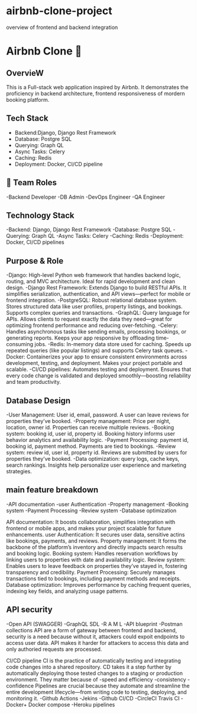 # airbnb-clone-project
overview of frontend and backend integration
# Airbnb Clone 🏡

## OvervieW
 This is a Full-stack web application inspired by Airbnb. It demonstrates the proficiency in backend architecture, frontend responsiveness of mordern booking platform.
 
## Tech Stack
- Backend:Django, Django Rest Framework
- Database: Postgre SQL
- Querying: Graph QL
- Async Tasks: Celery
- Caching: Redis
- Deployment: Docker, CI/CD pipeline

## 👥 Team Roles
-Backend Developer
-DB Admin
-DevOps Engineer
-QA Engineer

## Technology Stack
-Backend: Django, Django Rest Framework
-Database: Postgre SQL
-Querying: Graph QL
-Async Tasks: Celery
-Caching: Redis
-Deployment: Docker, CI/CD pipelines

## Purpose & Role
-Django: High-level Python web framework that handles backend logic, routing, and MVC architecture. Ideal for rapid development and clean design.
-Django Rest Framework: Extends Django to build RESTful APIs. It simplifies serialization, authentication, and API views—perfect for mobile or frontend integration.
-PostgreSQL: Robust relational database system. Stores structured data like user profiles, property listings, and bookings. Supports complex queries and transactions.
-GraphQL:	Query language for APIs. Allows clients to request exactly the data they need—great for optimizing frontend performance and reducing over-fetching.
-Celery: Handles asynchronous tasks like sending emails, processing bookings, or generating reports. Keeps your app responsive by offloading time-consuming jobs.
-Redis: In-memory data store used for caching. Speeds up repeated queries (like popular listings) and supports Celery task queues.
-Docker: Containerizes your app to ensure consistent environments across development, testing, and deployment. Makes your project portable and scalable.
-CI/CD pipelines: Automates testing and deployment. Ensures that every code change is validated and deployed smoothly—boosting reliability and team productivity.

## Database Design
-User Management: User id, email, password.
A user can leave reviews for properties they’ve booked.
-Property management: Price per night, location, owner id.
Properties can receive multiple reviews.
-Booking system: booking id, user id, property id.
Booking history informs user behavior analytics and availability logic.
-Payment Processing: payment id, booking id, payment method.
Payments are tied to bookings.
-Review system: review id, user id, property id.
Reviews are submitted by users for properties they’ve booked.
-Data optimization: query logs, cache keys, search rankings.
Insights help personalize user experience and marketing strategies.

## main feature breakdown 
-API documentation
-user Authentication
-Property management
-Booking system
-Payment Processing
-Review system 
-Database optimization

API documentation: It boosts collaboration, simplifies integration with frontend or mobile apps, and makes your project scalable for future enhancements.
user Authentication: It secures user data, sensitive actins like bookings, payments, and reviews.
Property management: It forms the backbone of the platform’s inventory and directly impacts search results and booking logic.
Booking system: Handles reservation workflows by linking users to properties with date and availability logic.
Review system: Enables users to leave feedback on properties they’ve stayed in, fostering transparency and credibility.
Payment Processing: Securely manages transactions tied to bookings, including payment methods and receipts.
Database optimization: Improves performance by caching frequent queries, indexing key fields, and analyzing usage patterns.

## API security
-Open API (SWAGGER)
-GraphQL SDL
-R A M L
-API blueprint
-Postman collections
API are a form of gateway between frontend and backend, security is a need because without it, attackers could expoit endpoints to access user data. API makes it harder for attackers to access this data and only authoried requests are processed.

CI/CD pipeline
CI is the practice of automatically testing and integrating code changes into a shared repository.
CD takes it a step further by automatically deploying those tested changes to a staging or production environment.
They matter because of 
-speed and efficiency
-consistency
-confidence
Pipelines are crucial because they automate and streamline the entire development lifecycle—from writing code to testing, deploying, and monitoring it.
-Github Actions
-Jekins
-Github CI/CD
-CircleCI
Travis CI
-Docker+ Docker compose
-Heroku pipelines
